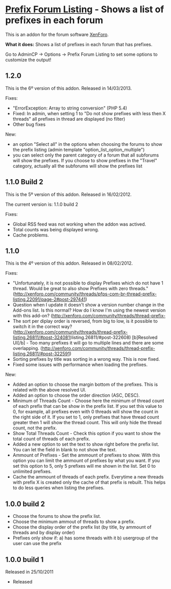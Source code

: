 # [Prefix Forum Listing](http://xenforo.com/community/resources/thread-prefix-listing.80) - Shows a list of prefixes in each forum

This is an addon for the forum software [XenForo](http://www.xenforo.com).

<b>What it does:</b> Shows a list of prefixes in each forum that has prefixes.

Go to AdminCP -> Options -> Prefix Forum Listing to set some options to customize the output!

## 1.2.0

This is the 6º version of this addon. Released in 14/03/2013.

Fixes:
- "ErrorException: Array to string conversion" (PHP 5.4)
- Fixed: In admin, when setting 1 to "Do not show prefixes with less then X threads" all prefixes in thread are displayed (no filter)
- Other bug fixes

New:
- an option "Select all" in the options when choosing the forums to show the prefix listing (admin template "option_list_option_multiple")
- you can select only the parent category of a forum that all subforums will show the prefixes. If you choose to show prefixes in the "Travel" category, actually all the subforums will show the prefixes list

## 1.1.0 Build 2

This is the 5º version of this addon. Released in 16/02/2012.

The current version is: 1.1.0 build 2


Fixes:
- Global RSS feed was not working when the addon was actived.
- Total counts was being displayed wrong.
- Cache problems.


## 1.1.0

This is the 4º version of this addon. Released in 08/02/2012.

Fixes:
- "Unfortunately, it is not possible to display Prefixes which do not have 1 thread. Would be great to also show Prefixes with zero threads." (http://xenforo.com/community/threads/pfps-com-br-thread-prefix-listing.22091/page-2#post-297441)
- Question when I update it doesn't show a version number change in the Add-ons list. Is this normal? How do I know I'm using the newest version with this add-on? (http://xenforo.com/community/threads/thread-prefix-
- The sort per diplay order is reversed, from big to low, is it possible to switch it in the correct way? (http://xenforo.com/community/threads/thread-prefix-listing.26811/#post-324081)listing.26811/#post-322608)
[b]Resolved UI[/b] - Too many prefixes it will go to multiple lines and there are some overlapping. (http://xenforo.com/community/threads/thread-prefix-listing.26811/#post-322591)
- Sorting prefixes by title was sorting in a wrong way. This is now fixed.
- Fixed some issues with performance when loading the prefixes.


New:
- Added an option to choose the margin bottom of the prefixes. This is related with the above resolved UI.
- Added an option to choose the order direction (ASC, DESC).
- Minimum of Threads Count - Choose here the minimum of thread count of each prefix that can be show in the prefix list. If you set this value to 0, for example, all prefixes even with 0 threads will show the count in the right side of it. If you set to 1, only prefixes that have thread count greater then 1 will show the thread count. This will only hide the thread count, not the prefix.
- Show Total Threads Count - Check this option if you want to show the total count of threads of each prefix.
- Added a new option to set the text to show right before the prefix list. You can let the field in blank to not show the text.
- Ammount of Prefixes - Set the ammount of prefixes to show. With this option you can limit the ammount of prefixes by what you want. If you set this option to 5, only 5 prefixes will me shown in the list. Set 0 to unlimited prefixes.
- Cache the ammount of threads of each prefix. Everytime a new threads with prefix X is created only the cache of that prefix is rebuilt. This helps to do less queries when listing the prefixes.



## 1.0.0 build 2

- Choose the forums to show the prefix list.
- Choose the minimum ammout of threads to show a prefix.
- Choose the display order of the prefix list (by title, by ammount of threads and by display order)
- Prefixes only show if:
a) has some threads with it
b) usergroup of the user can use the prefix



## 1.0.0 build 1

Released in 25/10/2011

- Released
